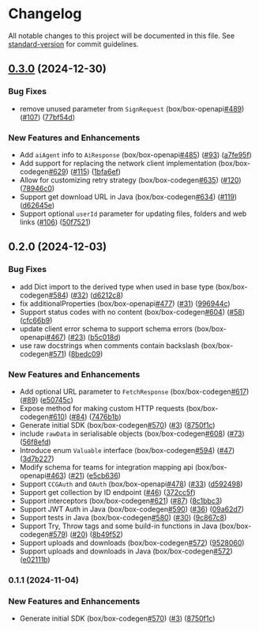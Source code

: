 # Changelog

All notable changes to this project will be documented in this file. See [standard-version](https://github.com/conventional-changelog/standard-version) for commit guidelines.

## [0.3.0](https://github.com/box/box-java-sdk-gen/compare/v0.2.0...v0.3.0) (2024-12-30)


### Bug Fixes

* remove unused parameter from `SignRequest` (box/box-openapi[#489](https://github.com/box/box-java-sdk-gen/issues/489)) ([#107](https://github.com/box/box-java-sdk-gen/issues/107)) ([77bf54d](https://github.com/box/box-java-sdk-gen/commit/77bf54d27f48dc2752b95d43a4f65488de2c4d21))


### New Features and Enhancements

* Add `aiAgent` info to `AiResponse` (box/box-openapi[#485](https://github.com/box/box-java-sdk-gen/issues/485)) ([#93](https://github.com/box/box-java-sdk-gen/issues/93)) ([a7fe95f](https://github.com/box/box-java-sdk-gen/commit/a7fe95f6f264ec834f28b16c57ccb7ac11b98554))
* Add support for replacing the network client implementation (box/box-codegen[#629](https://github.com/box/box-java-sdk-gen/issues/629)) ([#115](https://github.com/box/box-java-sdk-gen/issues/115)) ([1bfa6ef](https://github.com/box/box-java-sdk-gen/commit/1bfa6efdff2da6af670f5841fefc7f9e51a3b804))
* Allow for customizing retry strategy (box/box-codegen[#635](https://github.com/box/box-java-sdk-gen/issues/635)) ([#120](https://github.com/box/box-java-sdk-gen/issues/120)) ([78946c0](https://github.com/box/box-java-sdk-gen/commit/78946c08c37834462a2fb700dd587a353b26052d))
* Support get download URL in Java (box/box-codegen[#634](https://github.com/box/box-java-sdk-gen/issues/634)) ([#119](https://github.com/box/box-java-sdk-gen/issues/119)) ([d62645e](https://github.com/box/box-java-sdk-gen/commit/d62645eaf7d4a5b4c1ab92fc602bd8bbcb4b253a))
* Support optional `userId` parameter for updating files, folders and web links ([#106](https://github.com/box/box-java-sdk-gen/issues/106)) ([50f7521](https://github.com/box/box-java-sdk-gen/commit/50f7521427f6019e588286eb9e9be20a8e28c3c1))

## 0.2.0 (2024-12-03)


### Bug Fixes

* add Dict import to the derived type when used in base type (box/box-codegen[#584](https://github.com/box/box-java-sdk-gen/issues/584)) ([#32](https://github.com/box/box-java-sdk-gen/issues/32)) ([d6212c8](https://github.com/box/box-java-sdk-gen/commit/d6212c80dcaf5f02040ad0a6f0e5a8622c69d463))
* fix additionalProperties (box/box-openapi[#477](https://github.com/box/box-java-sdk-gen/issues/477)) ([#31](https://github.com/box/box-java-sdk-gen/issues/31)) ([996944c](https://github.com/box/box-java-sdk-gen/commit/996944cf39e4925c6f346755d20c60a1a6665234))
* Support status codes with no content (box/box-codegen[#604](https://github.com/box/box-java-sdk-gen/issues/604)) ([#58](https://github.com/box/box-java-sdk-gen/issues/58)) ([cfc66b9](https://github.com/box/box-java-sdk-gen/commit/cfc66b9802f220865d3d403a6d0c51adae0d30d2))
* update client error schema to support schema errors (box/box-openapi[#467](https://github.com/box/box-java-sdk-gen/issues/467)) ([#23](https://github.com/box/box-java-sdk-gen/issues/23)) ([b5c018d](https://github.com/box/box-java-sdk-gen/commit/b5c018d94d52f9f47156b2a3e8a16c899ce5052c))
* use raw docstrings when comments contain backslash (box/box-codegen[#571](https://github.com/box/box-java-sdk-gen/issues/571)) ([8bedc09](https://github.com/box/box-java-sdk-gen/commit/8bedc096815817c2f83594956fa9fe5b663d3ab9))


### New Features and Enhancements

* Add optional URL parameter to `FetchResponse` (box/box-codegen[#617](https://github.com/box/box-java-sdk-gen/issues/617)) ([#89](https://github.com/box/box-java-sdk-gen/issues/89)) ([e50745c](https://github.com/box/box-java-sdk-gen/commit/e50745cfcec658157defb0925537d1d59210425a))
* Expose method for making custom HTTP requests (box/box-codegen[#610](https://github.com/box/box-java-sdk-gen/issues/610)) ([#84](https://github.com/box/box-java-sdk-gen/issues/84)) ([7476b1b](https://github.com/box/box-java-sdk-gen/commit/7476b1b67aafdbec83a068be526a50a56535db5e))
* Generate initial SDK (box/box-codegen[#570](https://github.com/box/box-java-sdk-gen/issues/570)) ([#3](https://github.com/box/box-java-sdk-gen/issues/3)) ([8750f1c](https://github.com/box/box-java-sdk-gen/commit/8750f1ce0742d77ebe57678478f52bd2c52c228b))
* include `rawData` in serialisable objects (box/box-codegen[#608](https://github.com/box/box-java-sdk-gen/issues/608)) ([#73](https://github.com/box/box-java-sdk-gen/issues/73)) ([56f8efd](https://github.com/box/box-java-sdk-gen/commit/56f8efdca04a0bb1dbd03ab5f7e06a7990275154))
* Introduce enum `Valuable` interface (box/box-codegen[#594](https://github.com/box/box-java-sdk-gen/issues/594)) ([#47](https://github.com/box/box-java-sdk-gen/issues/47)) ([3d7b227](https://github.com/box/box-java-sdk-gen/commit/3d7b2278b29fe490eda26463ceb843b0cbc37c7d))
* Modify schema for teams for integration mapping api (box/box-openapi[#463](https://github.com/box/box-java-sdk-gen/issues/463)) ([#21](https://github.com/box/box-java-sdk-gen/issues/21)) ([e5cb636](https://github.com/box/box-java-sdk-gen/commit/e5cb63695b7544fa14ee3da5a2f6a3a3d9ff50a0))
* Support `CCGAuth` and `OAuth` (box/box-openapi[#478](https://github.com/box/box-java-sdk-gen/issues/478)) ([#33](https://github.com/box/box-java-sdk-gen/issues/33)) ([d592498](https://github.com/box/box-java-sdk-gen/commit/d59249837578ba2eff78a503a0d4a0d5d29ff460))
* Support get collection by ID endpoint ([#46](https://github.com/box/box-java-sdk-gen/issues/46)) ([372cc5f](https://github.com/box/box-java-sdk-gen/commit/372cc5f7f97b308c33bbffc0aad26c01b6be6b2b))
* Support interceptors (box/box-codegen[#621](https://github.com/box/box-java-sdk-gen/issues/621)) ([#87](https://github.com/box/box-java-sdk-gen/issues/87)) ([8c1bbc3](https://github.com/box/box-java-sdk-gen/commit/8c1bbc3288e5742cd62df894553f24fc7a3ebd75))
* Support JWT Auth in Java (box/box-codegen[#590](https://github.com/box/box-java-sdk-gen/issues/590)) ([#36](https://github.com/box/box-java-sdk-gen/issues/36)) ([09a62d7](https://github.com/box/box-java-sdk-gen/commit/09a62d7ccf04017b9b8d2c4f940dde8bcd8c7e03))
* Support tests in Java (box/box-codegen[#580](https://github.com/box/box-java-sdk-gen/issues/580)) ([#30](https://github.com/box/box-java-sdk-gen/issues/30)) ([9c867c8](https://github.com/box/box-java-sdk-gen/commit/9c867c8aac977c75420ab07ac173eb3c7af3259e))
* Support Try, Throw tags and some build-in functions in Java (box/box-codegen[#579](https://github.com/box/box-java-sdk-gen/issues/579)) ([#20](https://github.com/box/box-java-sdk-gen/issues/20)) ([8b49f52](https://github.com/box/box-java-sdk-gen/commit/8b49f5295e3d19c4dd2272c451e441e73c54e13e))
* Support uploads and downloads (box/box-codegen[#572](https://github.com/box/box-java-sdk-gen/issues/572)) ([9528060](https://github.com/box/box-java-sdk-gen/commit/95280609434e693f6ee62116b40a8a37735a6237))
* Support uploads and downloads in Java (box/box-codegen[#572](https://github.com/box/box-java-sdk-gen/issues/572)) ([e02111b](https://github.com/box/box-java-sdk-gen/commit/e02111bb21d01448d46dca1cc607b79b5cd9d09a))

### 0.1.1 (2024-11-04)


### New Features and Enhancements

* Generate initial SDK (box/box-codegen[#570](https://github.com/box/box-codegen/issues/570)) ([#3](https://github.com/box/box-codegen/issues/3)) ([8750f1c](https://github.com/box/box-codegen/commit/8750f1ce0742d77ebe57678478f52bd2c52c228b))
